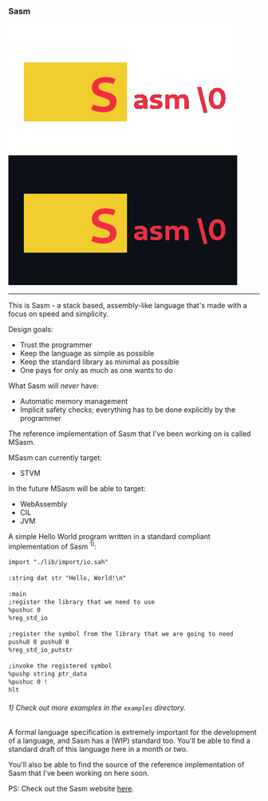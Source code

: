 ### Sasm ###
![sasm logo](./sasm-logo-github-light.png#gh-light-mode-only)
![sasm logo](./sasm-logo-github-dark.png#gh-dark-mode-only)

----
This is Sasm - a stack based, assembly-like language that's made with a focus on speed and simplicity.

Design goals:
- Trust the programmer
- Keep the language as simple as possible
- Keep the standard library as minimal as possible
- One pays for only as much as one wants to do

What Sasm will *never* have:
- Automatic memory management
- Implicit safety checks; everything has to be done explicitly by the programmer

The reference implementation of Sasm that I've been working on is called MSasm.

MSasm can currently target:
- STVM

In the future MSasm will be able to target:
- WebAssembly
- CIL
- JVM

A simple Hello World program written in a standard compliant implementation of Sasm <sup>1)</sup>:

````
import "./lib/import/io.sah"

:string dat str "Hello, World!\n"

:main
;register the library that we need to use
%pushuc 0
%reg_std_io

;register the symbol from the library that we are going to need
pushu8 0 pushu8 0
%reg_std_io_putstr

;invoke the registered symbol
%pushp string ptr_data
%pushuc 0 !
hlt
````

###### 1) Check out more examples in the `examples` directory. ######

A formal language specification is extremely important for the development of a language, and Sasm has a (WIP) standard too. You'll be able to find a standard draft of this language here in a month or two.

You'll also be able to find the source of the reference implementation of Sasm that I've been working on here soon.

PS: Check out the Sasm website [here](https://trap-representation.github.io/Sasm/).
